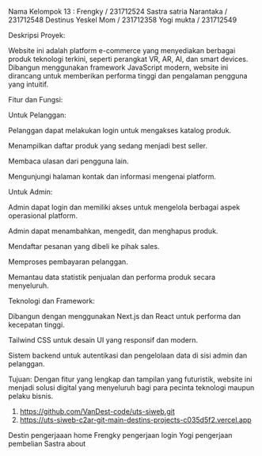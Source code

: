 Nama Kelompok 13 :
Frengky / 231712524
Sastra satria Narantaka / 231712548
Destinus Yeskel Mom / 231712358
Yogi mukta / 231712549

Deskripsi Proyek:

Website ini adalah platform e-commerce yang menyediakan berbagai produk teknologi terkini, seperti perangkat VR, AR, AI, dan smart devices. Dibangun menggunakan framework JavaScript modern, website ini dirancang untuk memberikan performa tinggi dan pengalaman pengguna yang intuitif.

Fitur dan Fungsi:

Untuk Pelanggan:

Pelanggan dapat melakukan login untuk mengakses katalog produk.

Menampilkan daftar produk yang sedang menjadi best seller.

Membaca ulasan dari pengguna lain.

Mengunjungi halaman kontak dan informasi mengenai platform.

Untuk Admin:

Admin dapat login dan memiliki akses untuk mengelola berbagai aspek operasional platform.

Admin dapat menambahkan, mengedit, dan menghapus produk.

Mendaftar pesanan yang dibeli ke pihak sales.

Memproses pembayaran pelanggan.

Memantau data statistik penjualan dan performa produk secara menyeluruh.

Teknologi dan Framework:

Dibangun dengan menggunakan Next.js dan React untuk performa dan kecepatan tinggi.

Tailwind CSS untuk desain UI yang responsif dan modern.

Sistem backend untuk autentikasi dan pengelolaan data di sisi admin dan pelanggan.

Tujuan: Dengan fitur yang lengkap dan tampilan yang futuristik, website ini menjadi solusi digital yang menyeluruh bagi para pecinta teknologi maupun pelaku bisnis.

1. https://github.com/VanDest-code/uts-siweb.git
2. https://uts-siweb-c2ar-git-main-destins-projects-c035d5f2.vercel.app

Destin pengerjaaan home 
Frengky pengerjaan login
Yogi pengerjaan pembelian 
Sastra about

